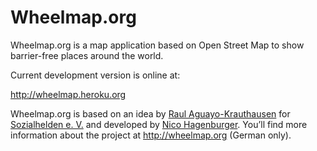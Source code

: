 Wheelmap.org
============

Wheelmap.org is a map application based on Open Street Map to show barrier-free places around the world. 

Current development version is online at:

<http://wheelmap.heroku.org>

Wheelmap.org is based on an idea by [Raul Aguayo-Krauthausen](http://www.raul.de) for [Sozialhelden e. V.](http://sozialhelden.de) and developed by [Nico Hagenburger](http://www.hagenburger.ner). You’ll find more information about the project at <http://wheelmap.org> (German only).